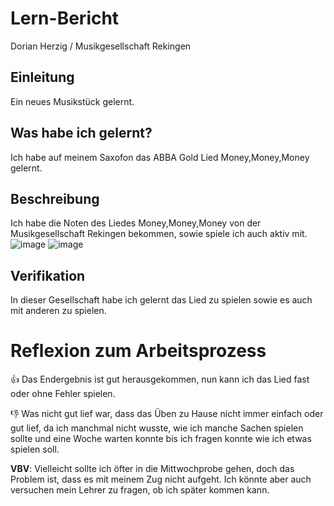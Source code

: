 # Lern-Bericht
  Dorian Herzig / Musikgesellschaft Rekingen

## Einleitung
  Ein neues Musikstück gelernt.


## Was habe ich gelernt?
Ich habe auf meinem Saxofon das ABBA Gold Lied Money,Money,Money gelernt.

## Beschreibung
Ich habe die Noten des Liedes Money,Money,Money von der Musikgesellschaft Rekingen bekommen, sowie spiele ich auch aktiv mit.
![image](https://user-images.githubusercontent.com/110893245/184817479-fce8ef10-544a-4abd-ae9b-fd093aa454f7.png)
![image](https://user-images.githubusercontent.com/110893245/184817862-c995a9ce-d9fc-42e9-a550-ab18fcd88d7b.png)



## Verifikation
In dieser Gesellschaft habe ich gelernt das Lied zu spielen sowie es auch mit anderen zu spielen.

# Reflexion zum Arbeitsprozess
👍 Das Endergebnis ist gut herausgekommen, nun kann ich das Lied fast oder ohne Fehler spielen. 

👎 Was nicht gut lief war, dass das Üben zu Hause nicht immer einfach oder gut lief, da ich manchmal nicht wusste, wie ich manche Sachen spielen sollte und eine Woche      warten konnte bis ich fragen konnte wie ich etwas spielen soll.

**VBV**: Vielleicht sollte ich öfter in die Mittwochprobe gehen, doch das Problem ist, dass es mit meinem Zug nicht aufgeht.
        Ich könnte aber auch versuchen mein Lehrer zu fragen, ob ich später kommen kann.

